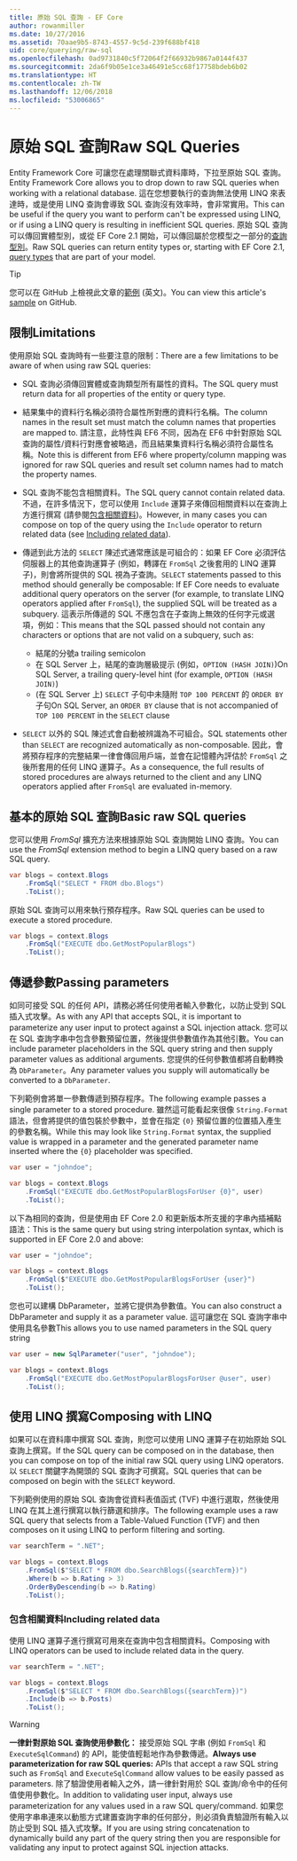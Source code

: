 ```yaml
---
title: 原始 SQL 查詢 - EF Core
author: rowanmiller
ms.date: 10/27/2016
ms.assetid: 70aae9b5-8743-4557-9c5d-239f688bf418
uid: core/querying/raw-sql
ms.openlocfilehash: 0ad9731840c5f72064f2f66932b9867a0144f437
ms.sourcegitcommit: 2da6f9b05e1ce3a46491e5cc68f17758bdeb6b02
ms.translationtype: HT
ms.contentlocale: zh-TW
ms.lasthandoff: 12/06/2018
ms.locfileid: "53006865"
---
```

# <a name="raw-sql-queries"></a><span data-ttu-id="bb5c7-102">原始 SQL 查詢</span><span class="sxs-lookup"><span data-stu-id="bb5c7-102">Raw SQL Queries</span></span>

<span data-ttu-id="bb5c7-103">Entity Framework Core 可讓您在處理關聯式資料庫時，下拉至原始 SQL 查詢。</span><span class="sxs-lookup"><span data-stu-id="bb5c7-103">Entity Framework Core allows you to drop down to raw SQL queries when working with a relational database.</span></span> <span data-ttu-id="bb5c7-104">這在您想要執行的查詢無法使用 LINQ 來表達時，或是使用 LINQ 查詢會導致 SQL 查詢沒有效率時，會非常實用。</span><span class="sxs-lookup"><span data-stu-id="bb5c7-104">This can be useful if the query you want to perform can't be expressed using LINQ, or if using a LINQ query is resulting in inefficient SQL queries.</span></span> <span data-ttu-id="bb5c7-105">原始 SQL 查詢可以傳回實體型別，或從 EF Core 2.1 開始，可以傳回屬於您模型之一部分的[查詢型別](xref:core/modeling/query-types)。</span><span class="sxs-lookup"><span data-stu-id="bb5c7-105">Raw SQL queries can return entity types or, starting with EF Core 2.1, [query types](xref:core/modeling/query-types) that are part of your model.</span></span>

> [!TIP]  
> <span data-ttu-id="bb5c7-106">您可以在 GitHub 上檢視此文章的[範例](https://github.com/aspnet/EntityFramework.Docs/tree/master/samples/core/Querying) \(英文\)。</span><span class="sxs-lookup"><span data-stu-id="bb5c7-106">You can view this article's [sample](https://github.com/aspnet/EntityFramework.Docs/tree/master/samples/core/Querying) on GitHub.</span></span>

## <a name="limitations"></a><span data-ttu-id="bb5c7-107">限制</span><span class="sxs-lookup"><span data-stu-id="bb5c7-107">Limitations</span></span>

<span data-ttu-id="bb5c7-108">使用原始 SQL 查詢時有一些要注意的限制：</span><span class="sxs-lookup"><span data-stu-id="bb5c7-108">There are a few limitations to be aware of when using raw SQL queries:</span></span>

* <span data-ttu-id="bb5c7-109">SQL 查詢必須傳回實體或查詢類型所有屬性的資料。</span><span class="sxs-lookup"><span data-stu-id="bb5c7-109">The SQL query must return data for all properties of the entity or query type.</span></span>

* <span data-ttu-id="bb5c7-110">結果集中的資料行名稱必須符合屬性所對應的資料行名稱。</span><span class="sxs-lookup"><span data-stu-id="bb5c7-110">The column names in the result set must match the column names that properties are mapped to.</span></span> <span data-ttu-id="bb5c7-111">請注意，此特性與 EF6 不同，因為在 EF6 中針對原始 SQL 查詢的屬性/資料行對應會被略過，而且結果集資料行名稱必須符合屬性名稱。</span><span class="sxs-lookup"><span data-stu-id="bb5c7-111">Note this is different from EF6 where property/column mapping was ignored for raw SQL queries and result set column names had to match the property names.</span></span>

* <span data-ttu-id="bb5c7-112">SQL 查詢不能包含相關資料。</span><span class="sxs-lookup"><span data-stu-id="bb5c7-112">The SQL query cannot contain related data.</span></span> <span data-ttu-id="bb5c7-113">不過，在許多情況下，您可以使用 `Include` 運算子來傳回相關資料以在查詢上方進行撰寫 (請參閱[包含相關資料](#including-related-data))。</span><span class="sxs-lookup"><span data-stu-id="bb5c7-113">However, in many cases you can compose on top of the query using the `Include` operator to return related data (see [Including related data](#including-related-data)).</span></span>

* <span data-ttu-id="bb5c7-114">傳遞到此方法的 `SELECT` 陳述式通常應該是可組合的：如果 EF Core 必須評估伺服器上的其他查詢運算子 (例如，轉譯在 `FromSql` 之後套用的 LINQ 運算子)，則會將所提供的 SQL 視為子查詢。</span><span class="sxs-lookup"><span data-stu-id="bb5c7-114">`SELECT` statements passed to this method should generally be composable: If EF Core needs to evaluate additional query operators on the server (for example, to translate LINQ operators applied after `FromSql`), the supplied SQL will be treated as a subquery.</span></span> <span data-ttu-id="bb5c7-115">這表示所傳遞的 SQL 不應包含在子查詢上無效的任何字元或選項，例如：</span><span class="sxs-lookup"><span data-stu-id="bb5c7-115">This means that the SQL passed should not contain any characters or options that are not valid on a subquery, such as:</span></span>
  * <span data-ttu-id="bb5c7-116">結尾的分號</span><span class="sxs-lookup"><span data-stu-id="bb5c7-116">a trailing semicolon</span></span>
  * <span data-ttu-id="bb5c7-117">在 SQL Server 上，結尾的查詢層級提示 (例如，`OPTION (HASH JOIN)`)</span><span class="sxs-lookup"><span data-stu-id="bb5c7-117">On SQL Server, a trailing query-level hint (for example, `OPTION (HASH JOIN)`)</span></span>
  * <span data-ttu-id="bb5c7-118">(在 SQL Server 上) `SELECT` 子句中未隨附 `TOP 100 PERCENT` 的 `ORDER BY` 子句</span><span class="sxs-lookup"><span data-stu-id="bb5c7-118">On SQL Server, an `ORDER BY` clause that is not accompanied of `TOP 100 PERCENT` in the `SELECT` clause</span></span>

* <span data-ttu-id="bb5c7-119">`SELECT` 以外的 SQL 陳述式會自動被辨識為不可組合。</span><span class="sxs-lookup"><span data-stu-id="bb5c7-119">SQL statements other than `SELECT` are recognized automatically as non-composable.</span></span> <span data-ttu-id="bb5c7-120">因此，會將預存程序的完整結果一律會傳回用戶端，並會在記憶體內評估於 `FromSql` 之後所套用的任何 LINQ 運算子。</span><span class="sxs-lookup"><span data-stu-id="bb5c7-120">As a consequence, the full results of stored procedures are always returned to the client and any LINQ operators applied after `FromSql` are evaluated in-memory.</span></span>

## <a name="basic-raw-sql-queries"></a><span data-ttu-id="bb5c7-121">基本的原始 SQL 查詢</span><span class="sxs-lookup"><span data-stu-id="bb5c7-121">Basic raw SQL queries</span></span>

<span data-ttu-id="bb5c7-122">您可以使用 *FromSql* 擴充方法來根據原始 SQL 查詢開始 LINQ 查詢。</span><span class="sxs-lookup"><span data-stu-id="bb5c7-122">You can use the *FromSql* extension method to begin a LINQ query based on a raw SQL query.</span></span>

<!-- [!code-csharp[Main](samples/core/Querying/Querying/RawSQL/Sample.cs)] -->
``` csharp
var blogs = context.Blogs
    .FromSql("SELECT * FROM dbo.Blogs")
    .ToList();
```

<span data-ttu-id="bb5c7-123">原始 SQL 查詢可以用來執行預存程序。</span><span class="sxs-lookup"><span data-stu-id="bb5c7-123">Raw SQL queries can be used to execute a stored procedure.</span></span>

<!-- [!code-csharp[Main](samples/core/Querying/Querying/RawSQL/Sample.cs)] -->
``` csharp
var blogs = context.Blogs
    .FromSql("EXECUTE dbo.GetMostPopularBlogs")
    .ToList();
```

## <a name="passing-parameters"></a><span data-ttu-id="bb5c7-124">傳遞參數</span><span class="sxs-lookup"><span data-stu-id="bb5c7-124">Passing parameters</span></span>

<span data-ttu-id="bb5c7-125">如同可接受 SQL 的任何 API，請務必將任何使用者輸入參數化，以防止受到 SQL 插入式攻擊。</span><span class="sxs-lookup"><span data-stu-id="bb5c7-125">As with any API that accepts SQL, it is important to parameterize any user input to protect against a SQL injection attack.</span></span> <span data-ttu-id="bb5c7-126">您可以在 SQL 查詢字串中包含參數預留位置，然後提供參數值作為其他引數。</span><span class="sxs-lookup"><span data-stu-id="bb5c7-126">You can include parameter placeholders in the SQL query string and then supply parameter values as additional arguments.</span></span> <span data-ttu-id="bb5c7-127">您提供的任何參數值都將自動轉換為 `DbParameter`。</span><span class="sxs-lookup"><span data-stu-id="bb5c7-127">Any parameter values you supply will automatically be converted to a `DbParameter`.</span></span>

<span data-ttu-id="bb5c7-128">下列範例會將單一參數傳遞到預存程序。</span><span class="sxs-lookup"><span data-stu-id="bb5c7-128">The following example passes a single parameter to a stored procedure.</span></span> <span data-ttu-id="bb5c7-129">雖然這可能看起來很像 `String.Format` 語法，但會將提供的值包裝於參數中，並會在指定 `{0}` 預留位置的位置插入產生的參數名稱。</span><span class="sxs-lookup"><span data-stu-id="bb5c7-129">While this may look like `String.Format` syntax, the supplied value is wrapped in a parameter and the generated parameter name inserted where the `{0}` placeholder was specified.</span></span>

<!-- [!code-csharp[Main](samples/core/Querying/Querying/RawSQL/Sample.cs)] -->
``` csharp
var user = "johndoe";

var blogs = context.Blogs
    .FromSql("EXECUTE dbo.GetMostPopularBlogsForUser {0}", user)
    .ToList();
```

<span data-ttu-id="bb5c7-130">以下為相同的查詢，但是使用由 EF Core 2.0 和更新版本所支援的字串內插補點語法：</span><span class="sxs-lookup"><span data-stu-id="bb5c7-130">This is the same query but using string interpolation syntax, which is supported in EF Core 2.0 and above:</span></span>

<!-- [!code-csharp[Main](samples/core/Querying/Querying/RawSQL/Sample.cs)] -->
``` csharp
var user = "johndoe";

var blogs = context.Blogs
    .FromSql($"EXECUTE dbo.GetMostPopularBlogsForUser {user}")
    .ToList();
```

<span data-ttu-id="bb5c7-131">您也可以建構 DbParameter，並將它提供為參數值。</span><span class="sxs-lookup"><span data-stu-id="bb5c7-131">You can also construct a DbParameter and supply it as a parameter value.</span></span> <span data-ttu-id="bb5c7-132">這可讓您在 SQL 查詢字串中使用具名參數</span><span class="sxs-lookup"><span data-stu-id="bb5c7-132">This allows you to use named parameters in the SQL query string</span></span>

<!-- [!code-csharp[Main](samples/core/Querying/Querying/RawSQL/Sample.cs)] -->
``` csharp
var user = new SqlParameter("user", "johndoe");

var blogs = context.Blogs
    .FromSql("EXECUTE dbo.GetMostPopularBlogsForUser @user", user)
    .ToList();
```

## <a name="composing-with-linq"></a><span data-ttu-id="bb5c7-133">使用 LINQ 撰寫</span><span class="sxs-lookup"><span data-stu-id="bb5c7-133">Composing with LINQ</span></span>

<span data-ttu-id="bb5c7-134">如果可以在資料庫中撰寫 SQL 查詢，則您可以使用 LINQ 運算子在初始原始 SQL 查詢上撰寫。</span><span class="sxs-lookup"><span data-stu-id="bb5c7-134">If the SQL query can be composed on in the database, then you can compose on top of the initial raw SQL query using LINQ operators.</span></span> <span data-ttu-id="bb5c7-135">以 `SELECT` 關鍵字為開頭的 SQL 查詢才可撰寫。</span><span class="sxs-lookup"><span data-stu-id="bb5c7-135">SQL queries that can be composed on begin with the `SELECT` keyword.</span></span>

<span data-ttu-id="bb5c7-136">下列範例使用的原始 SQL 查詢會從資料表值函式 (TVF) 中進行選取，然後使用 LINQ 在其上進行撰寫以執行篩選和排序。</span><span class="sxs-lookup"><span data-stu-id="bb5c7-136">The following example uses a raw SQL query that selects from a Table-Valued Function (TVF) and then composes on it using LINQ to perform filtering and sorting.</span></span>

<!-- [!code-csharp[Main](samples/core/Querying/Querying/RawSQL/Sample.cs)] -->
``` csharp
var searchTerm = ".NET";

var blogs = context.Blogs
    .FromSql($"SELECT * FROM dbo.SearchBlogs({searchTerm})")
    .Where(b => b.Rating > 3)
    .OrderByDescending(b => b.Rating)
    .ToList();
```

### <a name="including-related-data"></a><span data-ttu-id="bb5c7-137">包含相關資料</span><span class="sxs-lookup"><span data-stu-id="bb5c7-137">Including related data</span></span>

<span data-ttu-id="bb5c7-138">使用 LINQ 運算子進行撰寫可用來在查詢中包含相關資料。</span><span class="sxs-lookup"><span data-stu-id="bb5c7-138">Composing with LINQ operators can be used to include related data in the query.</span></span>

<!-- [!code-csharp[Main](samples/core/Querying/Querying/RawSQL/Sample.cs)] -->
``` csharp
var searchTerm = ".NET";

var blogs = context.Blogs
    .FromSql($"SELECT * FROM dbo.SearchBlogs({searchTerm})")
    .Include(b => b.Posts)
    .ToList();
```

> [!WARNING]  
> <span data-ttu-id="bb5c7-139">**一律針對原始 SQL 查詢使用參數化：** 接受原始 SQL 字串 (例如 `FromSql` 和 `ExecuteSqlCommand`) 的 API，能使值輕鬆地作為參數傳遞。</span><span class="sxs-lookup"><span data-stu-id="bb5c7-139">**Always use parameterization for raw SQL queries:** APIs that accept a raw SQL string such as `FromSql` and `ExecuteSqlCommand` allow values to be easily passed as parameters.</span></span> <span data-ttu-id="bb5c7-140">除了驗證使用者輸入之外，請一律針對用於 SQL 查詢/命令中的任何值使用參數化。</span><span class="sxs-lookup"><span data-stu-id="bb5c7-140">In addition to validating user input, always use parameterization for any values used in a raw SQL query/command.</span></span> <span data-ttu-id="bb5c7-141">如果您使用字串串連來以動態方式建置查詢字串的任何部分，則必須負責驗證所有輸入以防止受到 SQL 插入式攻擊。</span><span class="sxs-lookup"><span data-stu-id="bb5c7-141">If you are using string concatenation to dynamically build any part of the query string then you are responsible for validating any input to protect against SQL injection attacks.</span></span>

